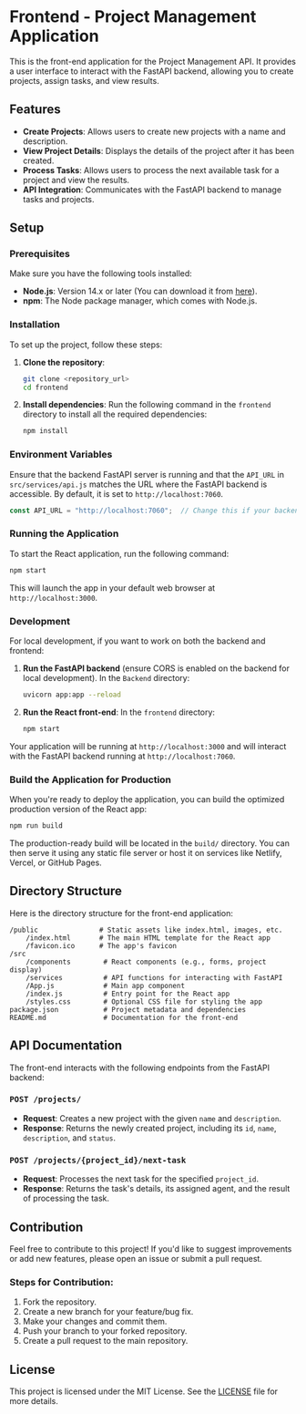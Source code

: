 # Frontend - Project Management Application

This is the front-end application for the Project Management API. It provides a user interface to interact with the FastAPI backend, allowing you to create projects, assign tasks, and view results.

## Features

- **Create Projects**: Allows users to create new projects with a name and description.
- **View Project Details**: Displays the details of the project after it has been created.
- **Process Tasks**: Allows users to process the next available task for a project and view the results.
- **API Integration**: Communicates with the FastAPI backend to manage tasks and projects.

## Setup

### Prerequisites

Make sure you have the following tools installed:

- **Node.js**: Version 14.x or later (You can download it from [here](https://nodejs.org/)).
- **npm**: The Node package manager, which comes with Node.js.

### Installation

To set up the project, follow these steps:

1. **Clone the repository**:
   ```bash
   git clone <repository_url>
   cd frontend
   ```

2. **Install dependencies**:
   Run the following command in the `frontend` directory to install all the required dependencies:
   ```bash
   npm install
   ```

### Environment Variables

Ensure that the backend FastAPI server is running and that the `API_URL` in `src/services/api.js` matches the URL where the FastAPI backend is accessible. By default, it is set to `http://localhost:7060`.

```js
const API_URL = "http://localhost:7060";  // Change this if your backend is hosted elsewhere
```

### Running the Application

To start the React application, run the following command:

```bash
npm start
```

This will launch the app in your default web browser at `http://localhost:3000`.

### Development

For local development, if you want to work on both the backend and frontend:

1. **Run the FastAPI backend** (ensure CORS is enabled on the backend for local development).
   In the `Backend` directory:
   ```bash
   uvicorn app:app --reload
   ```

2. **Run the React front-end**:
   In the `frontend` directory:
   ```bash
   npm start
   ```

Your application will be running at `http://localhost:3000` and will interact with the FastAPI backend running at `http://localhost:7060`.

### Build the Application for Production

When you're ready to deploy the application, you can build the optimized production version of the React app:

```bash
npm run build
```

The production-ready build will be located in the `build/` directory. You can then serve it using any static file server or host it on services like Netlify, Vercel, or GitHub Pages.

## Directory Structure

Here is the directory structure for the front-end application:

```
/public               # Static assets like index.html, images, etc.
    /index.html       # The main HTML template for the React app
    /favicon.ico      # The app's favicon
/src
    /components        # React components (e.g., forms, project display)
    /services          # API functions for interacting with FastAPI
    /App.js            # Main app component
    /index.js          # Entry point for the React app
    /styles.css        # Optional CSS file for styling the app
package.json           # Project metadata and dependencies
README.md              # Documentation for the front-end
```

## API Documentation

The front-end interacts with the following endpoints from the FastAPI backend:

### `POST /projects/`

- **Request**: Creates a new project with the given `name` and `description`.
- **Response**: Returns the newly created project, including its `id`, `name`, `description`, and `status`.

### `POST /projects/{project_id}/next-task`

- **Request**: Processes the next task for the specified `project_id`.
- **Response**: Returns the task's details, its assigned agent, and the result of processing the task.

## Contribution

Feel free to contribute to this project! If you'd like to suggest improvements or add new features, please open an issue or submit a pull request.

### Steps for Contribution:

1. Fork the repository.
2. Create a new branch for your feature/bug fix.
3. Make your changes and commit them.
4. Push your branch to your forked repository.
5. Create a pull request to the main repository.

## License

This project is licensed under the MIT License. See the [LICENSE](LICENSE) file for more details.
